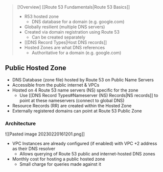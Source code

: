 >[!Overview] [[Route 53 Fundamentals|Route 53 Basics]]
> - R53 hosted zone
>	- DNS database for a domain (e.g. google.com)
> - Globally resilient (multiple DNS servers)
> - Created via domain registration using Route 53
> 	- Can be created separately
> - [[DNS Record Types|Host DNS records]]
> - Hosted Zones are what DNS references
> 	- Authoritative for a domain (e.g. google.com)

## Public Hosted Zone

- DNS Database (zone file) hosted by Route 53 on Public Name Servers
- Accessible from the public internet & VPCs
- Hosted on 4 Route 53 name servers (NS) specific for the zone
	- Use [[DNS Record Types#Nameserver (NS) Records|NS records]] to point at these nameservers (connect to global DNS)
- Resource Records (RR) are created within the Hosted Zone
- Externally registered domains can point at Route 53 Public Zone

### Architecture

![[Pasted image 20230220161201.png]]

- VPC Instances are already configured (if enabled) with VPC +2 address as their DNS resolver
	- Allows querying of Route 53 public and internet-hosted DNS zones
- Monthly cost for hosting a public hosted zone
	- Small charge for queries made against it